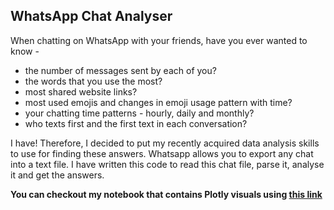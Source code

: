 ## WhatsApp Chat Analyser

When chatting on WhatsApp with your friends, have you ever wanted to know -

  - the number of messages sent by each of you?
  - the words that you use the most?
  - most shared website links?
  - most used emojis and changes in emoji usage pattern with time?
  - your chatting time patterns - hourly, daily and monthly?
  - who texts first and the first text in each conversation?
  
I have! Therefore, I decided to put my recently acquired data analysis skills to use for finding these answers.
Whatsapp allows you to export any chat into a text file. I have written this code to read this chat file, parse it, analyse it and get the answers.

**You can checkout my notebook that contains Plotly visuals using [this link](https://nbviewer.jupyter.org/github/paridhi7/WhatsApp-Chat-Analyser/blob/master/WhatsApp-Chat-Analyser.ipynb)**
